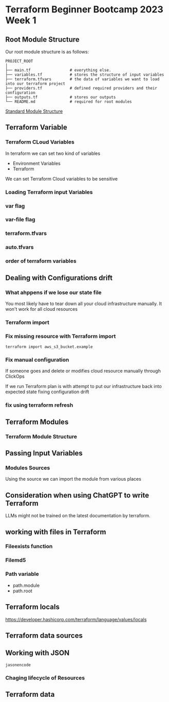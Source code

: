 # Terraform Beginner Bootcamp 2023 Week 1

## Root Module Structure
Our root module structure is as follows:

```
PROJECT_ROOT
│
├── main.tf                 # everything else.
├── variables.tf            # stores the structure of input variables
├── terraform.tfvars        # the data of variables we want to load into our terraform project
├── providers.tf            # defined required providers and their configuration
├── outputs.tf              # stores our outputs
└── README.md               # required for root modules
```

[Standard Module Structure](https://developer.hashicorp.com/terraform/language/modules/develop/structure)

## Terraform Variable
### Terraform CLoud Variables

In terraform we can set two kind of variables
- Environment Variables
- Terraform 

We can set Terraform Cloud variables to be sensitive

### Loading Terraform input Variables

### var flag

### var-file flag

### terraform.tfvars

### auto.tfvars

### order of terraform variables

## Dealing with Configurations drift

### What ahppens if we lose our state file
You most likely have to tear down all your cloud infrastructure manually.
It won't work for all cloud resources

### Terraform import

### Fix missing resource with Terraform import
`terraform import aws_s3_bucket.example`

### Fix manual configuration

If someone goes and delete or modifies cloud resource manually through ClickOps

If we run Terraform plan is with attempt to put our infrastructure back into expected state fixing configuration drift

### fix using terraform refresh

## Terraform Modules

### Terraform Module Structure

## Passing Input Variables

### Modules Sources

Using the source we can import the module from various places

## Consideration when using ChatGPT to write Terraform

LLMs might not be trained on the latest documentation by terraform.

## working with files in Terraform

### Fileexists function

### Filemd5


### Path variable

- path.module
- path.root
## Terraform locals
https://developer.hashicorp.com/terraform/language/values/locals
## Terraform data sources

## Working with JSON

`jasonencode`

### Chaging lifecycle of Resources

## Terraform data


